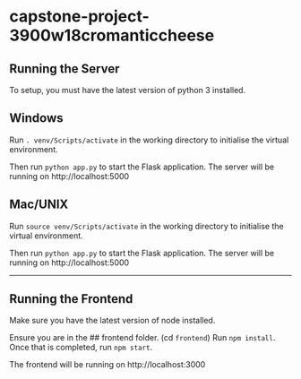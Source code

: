 # capstone-project-3900w18cromanticcheese

## Running the Server
To setup, you must have the latest version of python 3 installed.

## Windows

Run `. venv/Scripts/activate` in the working directory to initialise the virtual environment.

Then run `python app.py` to start the Flask application. 
The server will be running on http://localhost:5000

## Mac/UNIX

Run `source venv/Scripts/activate` in the working directory to initialise the virtual environment.

Then run `python app.py` to start the Flask application. 
The server will be running on http://localhost:5000

________________________________________________________________________________
## Running the Frontend

Make sure you have the latest version of node installed.

Ensure you are in the ## frontend folder. (cd `frontend`)
Run `npm install`.
Once that is completed, run `npm start`.

The frontend will be running on http://localhost:3000